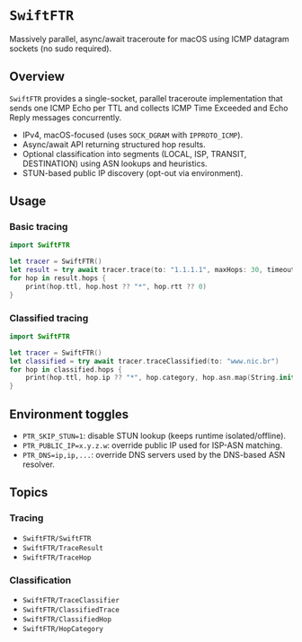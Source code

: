 # ``SwiftFTR``

Massively parallel, async/await traceroute for macOS using ICMP datagram sockets (no sudo required).

## Overview

``SwiftFTR`` provides a single-socket, parallel traceroute implementation that sends one ICMP Echo per TTL and collects ICMP Time Exceeded and Echo Reply messages concurrently.

- IPv4, macOS-focused (uses `SOCK_DGRAM` with `IPPROTO_ICMP`).
- Async/await API returning structured hop results.
- Optional classification into segments (LOCAL, ISP, TRANSIT, DESTINATION) using ASN lookups and heuristics.
- STUN-based public IP discovery (opt-out via environment).

## Usage

### Basic tracing

```swift
import SwiftFTR

let tracer = SwiftFTR()
let result = try await tracer.trace(to: "1.1.1.1", maxHops: 30, timeout: 1.0)
for hop in result.hops {
    print(hop.ttl, hop.host ?? "*", hop.rtt ?? 0)
}
```

### Classified tracing

```swift
import SwiftFTR

let tracer = SwiftFTR()
let classified = try await tracer.traceClassified(to: "www.nic.br")
for hop in classified.hops {
    print(hop.ttl, hop.ip ?? "*", hop.category, hop.asn.map(String.init) ?? "-")
}
```

## Environment toggles

- `PTR_SKIP_STUN=1`: disable STUN lookup (keeps runtime isolated/offline).
- `PTR_PUBLIC_IP=x.y.z.w`: override public IP used for ISP-ASN matching.
- `PTR_DNS=ip,ip,...`: override DNS servers used by the DNS-based ASN resolver.

## Topics

### Tracing

- ``SwiftFTR/SwiftFTR``
- ``SwiftFTR/TraceResult``
- ``SwiftFTR/TraceHop``

### Classification

- ``SwiftFTR/TraceClassifier``
- ``SwiftFTR/ClassifiedTrace``
- ``SwiftFTR/ClassifiedHop``
- ``SwiftFTR/HopCategory``

